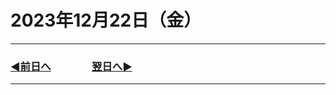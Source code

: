 # 2023年12月22日（金）

---

### [◀️前日へ](https://github.com/yuasys/chatty-journal/blob/main/2023/12/2023-12-21.md)&emsp;&emsp;&emsp;&emsp;[翌日へ▶️](https://github.com/yuasys/chatty-journal/blob/main/2023/12/2023-12-23.md)

---
